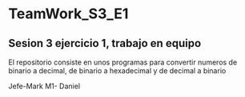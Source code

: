 # TeamWork_S3_E1
## Sesion 3 ejercicio 1, trabajo en equipo
El repositorio consiste en unos programas para convertir numeros de binario a decimal, de binario a hexadecimal y de decimal a binario

Jefe-Mark 
M1- Daniel

